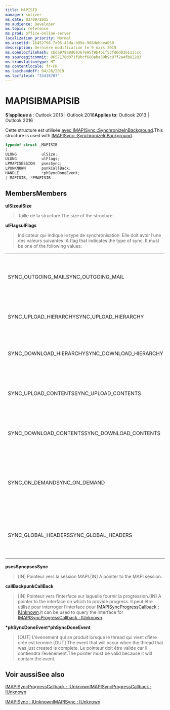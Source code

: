 ```yaml
---
title: MAPISIB
manager: soliver
ms.date: 03/09/2015
ms.audience: Developer
ms.topic: reference
ms.prod: office-online-server
localization_priority: Normal
ms.assetid: 16452798-7a95-43da-b95e-908debcea050
description: Dernière modification le 9 mars 2015
ms.openlocfilehash: cbda978a0d69367e95f9b4b1f53fd6d03b113ccc
ms.sourcegitcommit: 8657170d071f9bcf680aba50b9c07f2a4fb82283
ms.translationtype: MT
ms.contentlocale: fr-FR
ms.lasthandoff: 04/28/2019
ms.locfileid: "33418707"
---
```

# <a name="mapisib"></a><span data-ttu-id="e7437-103">MAPISIB</span><span class="sxs-lookup"><span data-stu-id="e7437-103">MAPISIB</span></span>

  
  
<span data-ttu-id="e7437-104">**S’applique à** : Outlook 2013 | Outlook 2016</span><span class="sxs-lookup"><span data-stu-id="e7437-104">**Applies to**: Outlook 2013 | Outlook 2016</span></span> 
  
<span data-ttu-id="e7437-105">Cette structure est utilisée [avec IMAPISync::SynchronizeInBackground](imapisyncsynchronizeinbackground.md).</span><span class="sxs-lookup"><span data-stu-id="e7437-105">This structure is used with [IMAPISync::SynchronizeInBackground](imapisyncsynchronizeinbackground.md).</span></span>
  
```cpp
typedef struct _MAPISIB
{
ULONG           ulSize;                
ULONG           ulFlags;
LPMAPISESSION   psesSync;
LPUNKNOWN       punkCallBack;
HANDLE          *phSyncDoneEvent;    
} MAPISIB, *PMAPISIB
```

## <a name="members"></a><span data-ttu-id="e7437-106">Members</span><span class="sxs-lookup"><span data-stu-id="e7437-106">Members</span></span>

 <span data-ttu-id="e7437-107">**ulSize**</span><span class="sxs-lookup"><span data-stu-id="e7437-107">**ulSize**</span></span>
  
> <span data-ttu-id="e7437-108">Taille de la structure.</span><span class="sxs-lookup"><span data-stu-id="e7437-108">The size of the structure.</span></span>
    
 <span data-ttu-id="e7437-109">**ulFlags**</span><span class="sxs-lookup"><span data-stu-id="e7437-109">**ulFlags**</span></span>
  
> <span data-ttu-id="e7437-110">Indicateur qui indique le type de synchronisation. Elle doit avoir l’une des valeurs suivantes :</span><span class="sxs-lookup"><span data-stu-id="e7437-110">A flag that indicates the type of sync. It must be one of the following values:</span></span>
    
||||
|:-----|:-----|:-----|
|<span data-ttu-id="e7437-111">SYNC_OUTGOING_MAIL</span><span class="sxs-lookup"><span data-stu-id="e7437-111">SYNC_OUTGOING_MAIL</span></span>  <br/> |<span data-ttu-id="e7437-112">0x00000200</span><span class="sxs-lookup"><span data-stu-id="e7437-112">0x00000200</span></span>  <br/> |<span data-ttu-id="e7437-113">Envoyez le message au serveur (non utilisé actuellement).</span><span class="sxs-lookup"><span data-stu-id="e7437-113">Send the message to the server (not currently in use).</span></span>  <br/> |
|<span data-ttu-id="e7437-114">SYNC_UPLOAD_HIERARCHY</span><span class="sxs-lookup"><span data-stu-id="e7437-114">SYNC_UPLOAD_HIERARCHY</span></span>  <br/> |<span data-ttu-id="e7437-115">0x00000001</span><span class="sxs-lookup"><span data-stu-id="e7437-115">0x00000001</span></span>  <br/> |<span data-ttu-id="e7437-116">Modification de la hiérarchie push sur le serveur.</span><span class="sxs-lookup"><span data-stu-id="e7437-116">Push hierarchy changes to the server.</span></span>  <br/> |
|<span data-ttu-id="e7437-117">SYNC_DOWNLOAD_HIERARCHY</span><span class="sxs-lookup"><span data-stu-id="e7437-117">SYNC_DOWNLOAD_HIERARCHY</span></span>  <br/> |<span data-ttu-id="e7437-118">0x00000002</span><span class="sxs-lookup"><span data-stu-id="e7437-118">0x00000002</span></span>  <br/> |<span data-ttu-id="e7437-119">Tirez les modifications de hiérarchie à partir du serveur.</span><span class="sxs-lookup"><span data-stu-id="e7437-119">Pull hierarchy changes from server.</span></span>  <br/> |
|<span data-ttu-id="e7437-120">SYNC_UPLOAD_CONTENTS</span><span class="sxs-lookup"><span data-stu-id="e7437-120">SYNC_UPLOAD_CONTENTS</span></span>  <br/> |<span data-ttu-id="e7437-121">0x00000040</span><span class="sxs-lookup"><span data-stu-id="e7437-121">0x00000040</span></span>  <br/> |<span data-ttu-id="e7437-122">Envoyer les modifications de message au serveur.</span><span class="sxs-lookup"><span data-stu-id="e7437-122">Push message changes to server.</span></span>  <br/> |
|<span data-ttu-id="e7437-123">SYNC_DOWNLOAD_CONTENTS</span><span class="sxs-lookup"><span data-stu-id="e7437-123">SYNC_DOWNLOAD_CONTENTS</span></span>  <br/> |<span data-ttu-id="e7437-124">0x00000080</span><span class="sxs-lookup"><span data-stu-id="e7437-124">0x00000080</span></span>  <br/> |<span data-ttu-id="e7437-125">Retirez les modifications de message à partir du serveur.</span><span class="sxs-lookup"><span data-stu-id="e7437-125">Pull message changes from server.</span></span>  <br/> |
|<span data-ttu-id="e7437-126">SYNC_ON_DEMAND</span><span class="sxs-lookup"><span data-stu-id="e7437-126">SYNC_ON_DEMAND</span></span>  <br/> |<span data-ttu-id="e7437-127">0x20000000</span><span class="sxs-lookup"><span data-stu-id="e7437-127">0x20000000</span></span>  <br/> |<span data-ttu-id="e7437-128">La synchronisation a été initiée par l’utilisateur et doit être une priorité plus élevée.</span><span class="sxs-lookup"><span data-stu-id="e7437-128">The sync was initiated by the user and should be a higher priority.</span></span>  <br/> |
|<span data-ttu-id="e7437-129">SYNC_GLOBAL_HEADERS</span><span class="sxs-lookup"><span data-stu-id="e7437-129">SYNC_GLOBAL_HEADERS</span></span>  <br/> |<span data-ttu-id="e7437-130">0x02000000</span><span class="sxs-lookup"><span data-stu-id="e7437-130">0x02000000</span></span>  <br/> |<span data-ttu-id="e7437-131">Doit synchroniser uniquement les en-têtes et non les corps complets.</span><span class="sxs-lookup"><span data-stu-id="e7437-131">Should only sync headers and not full bodies.</span></span>  <br/> |
   
 <span data-ttu-id="e7437-132">**psesSync**</span><span class="sxs-lookup"><span data-stu-id="e7437-132">**psesSync**</span></span>
  
> <span data-ttu-id="e7437-133">[IN] Pointeur vers la session MAPI.</span><span class="sxs-lookup"><span data-stu-id="e7437-133">[IN] A pointer to the MAPI session.</span></span>
    
 <span data-ttu-id="e7437-134">**callBack**</span><span class="sxs-lookup"><span data-stu-id="e7437-134">**punkCallBack**</span></span>
  
> <span data-ttu-id="e7437-135">[IN] Pointeur vers l’interface sur laquelle fournir la progression.</span><span class="sxs-lookup"><span data-stu-id="e7437-135">[IN] A pointer to the interface on which to provide progress.</span></span> <span data-ttu-id="e7437-136">Il peut être utilisé pour interroger l’interface pour [IMAPISyncProgressCallback : IUnknown](imapisyncprogresscallbackiunknown.md).</span><span class="sxs-lookup"><span data-stu-id="e7437-136">It can be used to query the interface for [IMAPISyncProgressCallback : IUnknown](imapisyncprogresscallbackiunknown.md).</span></span>
    
 <span data-ttu-id="e7437-137">**\*phSyncDoneEvent**</span><span class="sxs-lookup"><span data-stu-id="e7437-137">**\*phSyncDoneEvent**</span></span>
  
> <span data-ttu-id="e7437-138">[OUT] L’événement qui se produit lorsque le thread qui vient d’être créé est terminé.</span><span class="sxs-lookup"><span data-stu-id="e7437-138">[OUT] The event that will occur when the thread that was just created is complete.</span></span> <span data-ttu-id="e7437-139">Le pointeur doit être valide car il contiendra l’événement.</span><span class="sxs-lookup"><span data-stu-id="e7437-139">The pointer must be valid because it will contain the event.</span></span>
    
## <a name="see-also"></a><span data-ttu-id="e7437-140">Voir aussi</span><span class="sxs-lookup"><span data-stu-id="e7437-140">See also</span></span>



[<span data-ttu-id="e7437-141">IMAPISyncProgressCallback : IUnknown</span><span class="sxs-lookup"><span data-stu-id="e7437-141">IMAPISyncProgressCallback : IUnknown</span></span>](imapisyncprogresscallbackiunknown.md)
  
[<span data-ttu-id="e7437-142">IMAPISync : IUnknown</span><span class="sxs-lookup"><span data-stu-id="e7437-142">IMAPISync : IUnknown</span></span>](imapisynciunknown.md)

